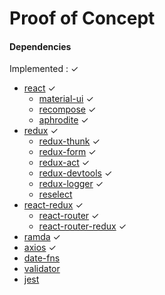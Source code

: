 # Proof of Concept

#### Dependencies
Implemented : ✓
- [react](https://reactjs.org/) ✓
  - [material-ui](http://www.material-ui.com/) ✓
  - [recompose](https://github.com/acdlite/recompose) ✓
  - [aphrodite](https://github.com/Khan/aphrodite) ✓  
- [redux](https://redux.js.org/) ✓
  - [redux-thunk](https://github.com/gaearon/redux-thunk) ✓
  - [redux-form](https://redux-form.com/) ✓
  - [redux-act](https://github.com/pauldijou/redux-act) ✓
  - [redux-devtools](https://github.com/gaearon/redux-devtools) ✓
  - [redux-logger](https://github.com/evgenyrodionov/redux-logger) ✓
  - [reselect](https://github.com/reactjs/reselect)
- [react-redux](https://github.com/reactjs/react-redux) ✓
  - [react-router](https://github.com/ReactTraining/react-router) ✓
  - [react-router-redux](https://github.com/ReactTraining/react-router/tree/master/packages/react-router-redux) ✓
- [ramda](http://ramdajs.com/) ✓
- [axios](https://github.com/axios/axios) ✓
- [date-fns](https://date-fns.org/)
- [validator](https://github.com/chriso/validator.js)
- [jest](https://facebook.github.io/jest/)
